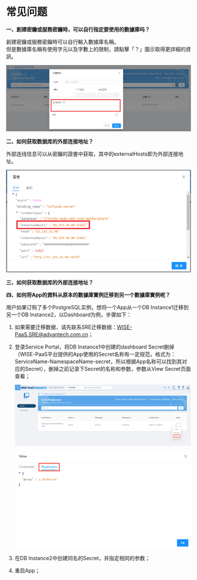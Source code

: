 # 常见问题

**一、創建密鑰或服務密鑰時，可以自行指定要使用的數據庫吗？**

創建密鑰或服務密鑰時可以自行輸入數據庫名稱。<br>
但是數據庫名稱有使用字元以及字數上的限制，請點擊「？」圖示取得更詳細的資訊。

![Q&A](./images/qa1.PNG)

**二、如何获取数据库的外部连接地址？**

外部连线信息可以从密鑰的證書中获取，其中的externalHosts即为外部连接地址。

![Q&A](./images/secret9.PNG)

**三、如何获取数据库的外部连接地址？**



**四、如何将App的資料从原本的數據庫實例迁移到另一个數據庫實例呢？** 

用户如果订购了多个PostgreSQL实例，想将一个App从一个DB Instance1迁移到另一个DB Instance2，以Dashboard为例，步骤如下：

1. 如果需要迁移数据，请先联系SRE迁移数据：WISE-PaaS.SRE@advantech.com.cn；

2. 登录Service Portal，将DB Instance1中创建的dashboard Secret删掉（WISE-PaaS平台提供的App使用的Secret名称有一定规范，格式为：ServiceName-NamespaceName-secret，所以根据App名称可以找到其对应的Secret），删掉之前记录下Secret的名称和参数，参数从View Secret页面查看；

   ![image-20200714184727412](../uploads/images/PostgreSQL/image-20200714184727412.png)

   ![image-20200714184538303](../uploads/images/PostgreSQL/image-20200714184538303.png)

3. 在DB Instance2中创建同名的Secret，并指定相同的参数；

4. 重启App；

